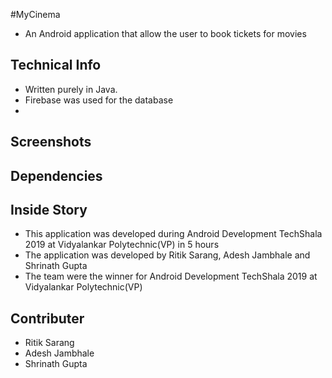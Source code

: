 #MyCinema 
<ul>
<li>An Android application that allow the user to book tickets for movies</li>
</ul>
<h2>Technical Info</h2>
<ul>
<li>Written purely in Java.</li>
<li>Firebase was used for the database<li>
</ul>
<h2>Screenshots</h2>
<h2>Dependencies</h2>
<h2>Inside Story</h2>
<ul>
<li>This application was developed during Android Development TechShala 2019 at Vidyalankar Polytechnic(VP) in 5 hours</li>
<li>The application was developed by Ritik Sarang, Adesh Jambhale and Shrinath Gupta</li>
<li>The team were the winner for Android Development TechShala 2019 at Vidyalankar Polytechnic(VP)</li>
</ul>
<h2>Contributer</h2>
<ul>
<li>Ritik Sarang</li>
<li>Adesh Jambhale</li>
<li>Shrinath Gupta</li>

